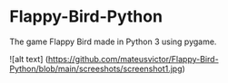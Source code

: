 # Flappy-Bird-Python
The game Flappy Bird made in Python 3 using pygame.

![alt text] (https://github.com/mateusvictor/Flappy-Bird-Python/blob/main/screeshots/screenshot1.jpg)
